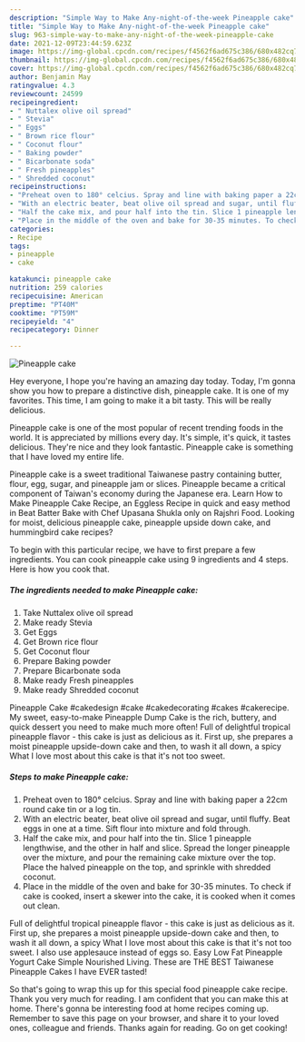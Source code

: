 ```yaml
---
description: "Simple Way to Make Any-night-of-the-week Pineapple cake"
title: "Simple Way to Make Any-night-of-the-week Pineapple cake"
slug: 963-simple-way-to-make-any-night-of-the-week-pineapple-cake
date: 2021-12-09T23:44:59.623Z
image: https://img-global.cpcdn.com/recipes/f4562f6ad675c386/680x482cq70/pineapple-cake-recipe-main-photo.jpg
thumbnail: https://img-global.cpcdn.com/recipes/f4562f6ad675c386/680x482cq70/pineapple-cake-recipe-main-photo.jpg
cover: https://img-global.cpcdn.com/recipes/f4562f6ad675c386/680x482cq70/pineapple-cake-recipe-main-photo.jpg
author: Benjamin May
ratingvalue: 4.3
reviewcount: 24599
recipeingredient:
- " Nuttalex olive oil spread"
- " Stevia"
- " Eggs"
- " Brown rice flour"
- " Coconut flour"
- " Baking powder"
- " Bicarbonate soda"
- " Fresh pineapples"
- " Shredded coconut"
recipeinstructions:
- "Preheat oven to 180° celcius. Spray and line with baking paper a 22cm round cake tin or a log tin."
- "With an electric beater, beat olive oil spread and sugar, until fluffy. Beat eggs in one at a time. Sift flour into mixture and fold through."
- "Half the cake mix, and pour half into the tin. Slice 1 pineapple lengthwise, and the other in half and slice. Spread the longer pineapple over the mixture, and pour the remaining cake mixture over the top. Place the halved pineapple on the top, and sprinkle with shredded coconut."
- "Place in the middle of the oven and bake for 30-35 minutes. To check if cake is cooked, insert a skewer into the cake, it is cooked when it comes out clean."
categories:
- Recipe
tags:
- pineapple
- cake

katakunci: pineapple cake 
nutrition: 259 calories
recipecuisine: American
preptime: "PT40M"
cooktime: "PT59M"
recipeyield: "4"
recipecategory: Dinner

---
```



![Pineapple cake](https://img-global.cpcdn.com/recipes/f4562f6ad675c386/680x482cq70/pineapple-cake-recipe-main-photo.jpg)

Hey everyone, I hope you're having an amazing day today. Today, I'm gonna show you how to prepare a distinctive dish, pineapple cake. It is one of my favorites. This time, I am going to make it a bit tasty. This will be really delicious.

Pineapple cake is one of the most popular of recent trending foods in the world. It is appreciated by millions every day. It's simple, it's quick, it tastes delicious. They're nice and they look fantastic. Pineapple cake is something that I have loved my entire life.

Pineapple cake is a sweet traditional Taiwanese pastry containing butter, flour, egg, sugar, and pineapple jam or slices. Pineapple became a critical component of Taiwan&#39;s economy during the Japanese era. Learn How to Make Pineapple Cake Recipe, an Eggless Recipe in quick and easy method in Beat Batter Bake with Chef Upasana Shukla only on Rajshri Food. Looking for moist, delicious pineapple cake, pineapple upside down cake, and hummingbird cake recipes?


To begin with this particular recipe, we have to first prepare a few ingredients. You can cook pineapple cake using 9 ingredients and 4 steps. Here is how you cook that.

<!--inarticleads1-->

##### The ingredients needed to make Pineapple cake:

1. Take  Nuttalex olive oil spread
1. Make ready  Stevia
1. Get  Eggs
1. Get  Brown rice flour
1. Get  Coconut flour
1. Prepare  Baking powder
1. Prepare  Bicarbonate soda
1. Make ready  Fresh pineapples
1. Make ready  Shredded coconut


Pineapple Cake #cakedesign #cake #cakedecorating #cakes #cakerecipe. My sweet, easy-to-make Pineapple Dump Cake is the rich, buttery, and quick dessert you need to make much more often! Full of delightful tropical pineapple flavor - this cake is just as delicious as it. First up, she prepares a moist pineapple upside-down cake and then, to wash it all down, a spicy What I love most about this cake is that it&#39;s not too sweet. 

<!--inarticleads2-->

##### Steps to make Pineapple cake:

1. Preheat oven to 180° celcius. Spray and line with baking paper a 22cm round cake tin or a log tin.
1. With an electric beater, beat olive oil spread and sugar, until fluffy. Beat eggs in one at a time. Sift flour into mixture and fold through.
1. Half the cake mix, and pour half into the tin. Slice 1 pineapple lengthwise, and the other in half and slice. Spread the longer pineapple over the mixture, and pour the remaining cake mixture over the top. Place the halved pineapple on the top, and sprinkle with shredded coconut.
1. Place in the middle of the oven and bake for 30-35 minutes. To check if cake is cooked, insert a skewer into the cake, it is cooked when it comes out clean.


Full of delightful tropical pineapple flavor - this cake is just as delicious as it. First up, she prepares a moist pineapple upside-down cake and then, to wash it all down, a spicy What I love most about this cake is that it&#39;s not too sweet. I also use applesauce instead of eggs so. Easy Low Fat Pineapple Yogurt Cake Simple Nourished Living. These are THE BEST Taiwanese Pineapple Cakes I have EVER tasted! 

So that's going to wrap this up for this special food pineapple cake recipe. Thank you very much for reading. I am confident that you can make this at home. There's gonna be interesting food at home recipes coming up. Remember to save this page on your browser, and share it to your loved ones, colleague and friends. Thanks again for reading. Go on get cooking!
